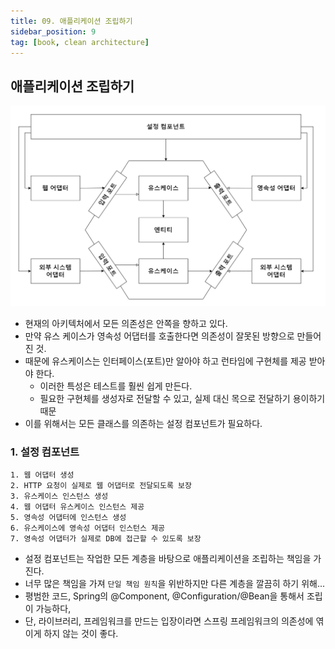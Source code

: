 ```yaml
---
title: 09. 애플리케이션 조립하기
sidebar_position: 9
tag: [book, clean architecture]
---
```

## 애플리케이션 조립하기
![configuration-component.jpg](img/configuration-component.jpg)
- 현재의 아키텍처에서 모든 의존성은 안쪽을 향하고 있다.
- 만약 유스 케이스가 영속성 어댑터를 호출한다면 의존성이 잘못된 방향으로 만들어진 것.
- 때문에 유스케이스는 인터페이스(포트)만 알아야 하고 런타임에 구현체를 제공 받아야 한다.
  - 이러한 특성은 테스트를 훨씬 쉽게 만든다.
  - 필요한 구현체를 생성자로 전달할 수 있고, 실제 대신 목으로 전달하기 용이하기 때문
- 이를 위해서는 모든 클래스를 의존하는 설정 컴포넌트가 필요하다.

### 1. 설정 컴포넌트
```
1. 웹 어댑터 생성
2. HTTP 요청이 실제로 웹 어댑터로 전달되도록 보장
3. 유스케이스 인스턴스 생성
4. 웹 어댑터 유스케이스 인스턴스 제공
5. 영속성 어댑터에 인스턴스 생성
6. 유스케이스에 영속성 어댑터 인스턴스 제공
7. 영속성 어댑터가 실제로 DB에 접근할 수 있도록 보장
```
- 설정 컴포넌트는 작업한 모든 계층을 바탕으로 애플리케이션을 조립하는 책임을 가진다.
- 너무 많은 책임을 가져 `단일 책임 원칙`을 위반하지만 다른 계층을 깔끔히 하기 위해...
- 평범한 코드, Spring의 @Component, @Configuration/@Bean을 통해서 조립이 가능하다, 
- 단, 라이브러리, 프레임워크를 만드는 입장이라면 스프링 프레임워크의 의존성에 엮이게 하지 않는 것이 좋다.
